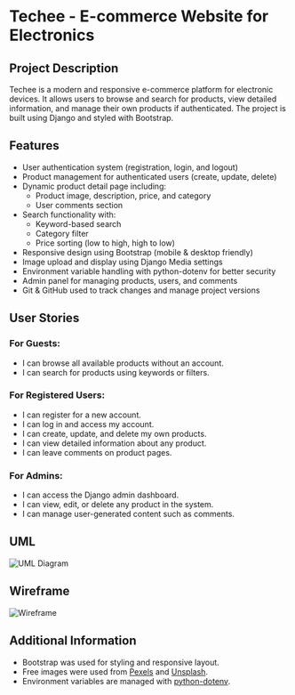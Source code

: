 # Techee - E-commerce Website for Electronics

## Project Description
Techee is a modern and responsive e-commerce platform for electronic devices. It allows users to browse and search for products, view detailed information, and manage their own products if authenticated. The project is built using Django and styled with Bootstrap.


## Features
- User authentication system (registration, login, and logout)
- Product management for authenticated users (create, update, delete)
- Dynamic product detail page including:
  - Product image, description, price, and category
  - User comments section
- Search functionality with:
  - Keyword-based search
  - Category filter
  - Price sorting (low to high, high to low)
- Responsive design using Bootstrap (mobile & desktop friendly)
- Image upload and display using Django Media settings
- Environment variable handling with python-dotenv for better security
- Admin panel for managing products, users, and comments
- Git & GitHub used to track changes and manage project versions




## User Stories

### For Guests:
- I can browse all available products without an account.
- I can search for products using keywords or filters.

### For Registered Users:
- I can register for a new account.
- I can log in and access my account.
- I can create, update, and delete my own products.
- I can view detailed information about any product.
- I can leave comments on product pages.

### For Admins:
- I can access the Django admin dashboard.
- I can view, edit, or delete any product in the system.
- I can manage user-generated content such as comments.


## UML
![UML Diagram](https://drive.google.com/uc?id=1vkWOg0lGrdputbjDg8ur4e8OFOmW3AtW)

## Wireframe
![Wireframe](https://www.figma.com/design/SmiNzrYRzdwJvpMmAL5LN0/Techee?node-id=0-1&t=vJbkY9qJziWghxux-1)

## Additional Information
- Bootstrap was used for styling and responsive layout.
- Free images were used from [Pexels](https://www.pexels.com) and [Unsplash](https://unsplash.com).
- Environment variables are managed with [python-dotenv](https://pypi.org/project/python-dotenv/).
